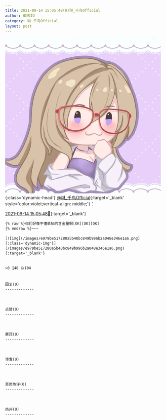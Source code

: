 ```yaml
---
title: 2021-09-14 15:05:48(0)琳_千鸟Official
author: 御坂IO
category: 琳_千鸟Official
layout: post
---
```


![img](/images/c0a88f85ebd0d056f37b114e0748e69556c8b488.jpg){:class='dynamic-head'}
[@琳_千鸟Official](https://space.bilibili.com/1620923329/dynamic){:target='_blank' style='color:violet;vertical-align: middle;'}：

[2021-09-14 15:05:48🔗](https://t.bilibili.com/570220250732135231){:target='_blank'}

~~~
{% raw %}你们好像不懂单抽的含金量啊[OK][OK][OK]
{% endraw %}~~~

[![img](/images/e979be517280a5b40bc849b996b2a048e346e1a6.png){:class='dynamic-img'}](/images/e979be517280a5b40bc849b996b2a048e346e1a6.png){:target='_blank'}


↪️0 💬48 👍104


回复(0)
-------------



点赞(0)
-------------



置顶(0)
-------------



转发(0)
-------------



首页热评(0)
-------------



热评(0)
-------------



